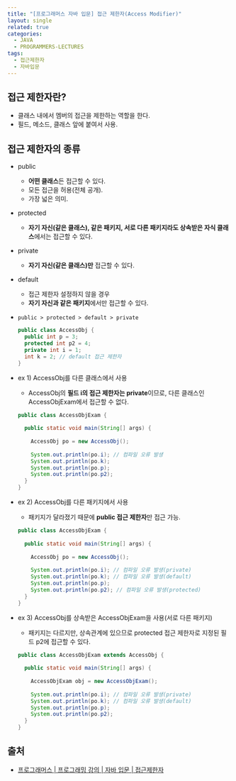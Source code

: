 ```yaml
---
title: "[프로그래머스 자바 입문] 접근 제한자(Access Modifier)"
layout: single
related: true
categories:
  - JAVA
  - PROGRAMMERS-LECTURES
tags:
  - 접근제한자
  - 자바입문
---
```


## 접근 제한자란?
- 클래스 내에서 멤버의 접근을 제한하는 역할을 한다.
- 필드, 메소드, 클래스 앞에 붙여서 사용.

## 접근 제한자의 종류
- public
  - **어떤 클래스**든 접근할 수 있다.
  - 모든 접근을 허용(전체 공개).
  - 가장 넓은 의미.
- protected
  - **자기 자신(같은 클래스), 같은 패키지, 서로 다른 패키지라도 상속받은 자식 클래스**에서는 접근할 수 있다.
- private
  - **자기 자신(같은 클래스)만** 접근할 수 있다.
- default
  - 접근 제한자 설정하지 않을 경우
  - **자기 자신과 같은 패키지**에서만 접근할 수 있다.  
- `public > protected > default > private`

  ```java
  public class AccessObj {
    public int p = 3;
    protected int p2 = 4;
    private int i = 1;
    int k = 2; // default 접근 제한자
  }
  ```
  
- ex 1) AccessObj를 다른 클래스에서 사용
  - AccessObj의 **필드 i의 접근 제한자는 private**이므로, 다른 클래스인 AccessObjExam에서 접근할 수 없다.
  
  ```java
  public class AccessObjExam {
 
    public static void main(String[] args) {
    
      AccessObj po = new AccessObj();
      
      System.out.println(po.i); // 컴파일 오류 발생
      System.out.println(po.k);
      System.out.println(po.p);
      System.out.println(po.p2);
    }
  }
  ```
  
- ex 2) AccessObj를 다른 패키지에서 사용
  - 패키지가 달라졌기 때문에 **public 접근 제한자**만 접근 가능.
  
  ```java
  public class AccessObjExam {
 
    public static void main(String[] args) {
    
      AccessObj po = new AccessObj();
      
      System.out.println(po.i); // 컴파일 오류 발생(private)
      System.out.println(po.k); // 컴파일 오류 발생(default)
      System.out.println(po.p);
      System.out.println(po.p2); // 컴파일 오류 발생(protected)
    }
  }
  ```
  
- ex 3) AccessObj를 상속받은 AccessObjExam을 사용(서로 다른 패키지)
  - 패키지는 다르지만, 상속관계에 있으므로 protected 접근 제한자로 지정된 필드 p2에 접근할 수 있다.

  ```java
  public class AccessObjExam extends AccessObj {
    
    public static void main(String[] args) {
    
      AccessObjExam obj = new AccessObjExam();
      
      System.out.println(po.i); // 컴파일 오류 발생(private)
      System.out.println(po.k); // 컴파일 오류 발생(default)
      System.out.println(po.p);
      System.out.println(po.p2);
    }
  }
  ```

## 출처
- [프로그래머스 \| 프로그래밍 강의 \| 자바 입문 \| 접근제한자](https://programmers.co.kr/learn/courses/5/lessons/187)
